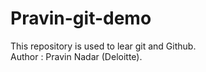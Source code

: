 # Pravin-git-demo
This repository is used to lear git and Github.
<br>
Author : Pravin Nadar (Deloitte).